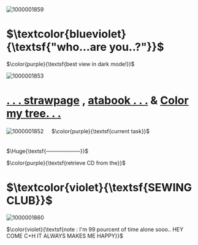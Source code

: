 ![1000001859](https://github.com/user-attachments/assets/e5ba341b-3418-4017-b015-8adb144c5ac1)

# $\textcolor{blueviolet}{\textsf{"who...are you..?"}}$
$\color{purple}{\textsf{best view in dark mode!}}$

  ![1000001853](https://github.com/user-attachments/assets/d3004da8-7477-4e83-a10a-a870a77c8749)


# [. . . strawpage](https://anrope.straw.page)    ,    [atabook . . .](https://teamrabi.atabook.org/)     &     [Color my tree. . . ](https://colormytree.me/2024/01JE1YJBSGVS2RQX5RC89SE4T0)

![1000001852](https://github.com/user-attachments/assets/8e3f3553-151a-44ab-aeca-f2ca80812000)
ㅤ
$\color{purple}{\textsf{current task}}$ㅤㅤㅤㅤㅤㅤㅤㅤㅤㅤㅤㅤㅤㅤ

$\Huge{\textsf{─────────}}$

$\color{purple}{\textsf{retrieve CD from the}}$

#     $\textcolor{violet}{\textsf{SEWING CLUB}}$

![1000001860](https://github.com/user-attachments/assets/0d1d9180-8958-43bd-b73e-fa7f0ffb8653)


$\color{violet}{\textsf{note : I'm 99 pourcent of time alone sooo.. 
HEY COME C+H IT ALWAYS MAKES ME HAPPY}}$
